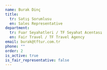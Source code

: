 ```yaml
---
name: Burak Dinç
title:
  tr: Satış Sorumlusu
  en: Sales Representative
department:
  tr: Fuar Seyahatleri / TF Seyahat Acentası
  en: Fair Travel / TF Travel Agency
email: burak@tftur.com.tr
phone: ""
order: 2
is_active: true
is_fair_representative: false
---
```

